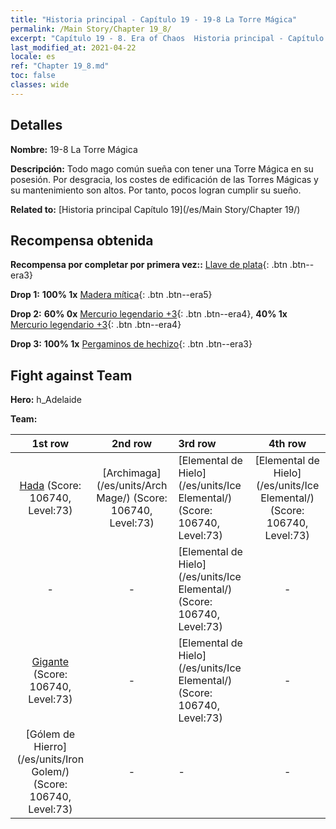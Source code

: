 ```yaml
---
title: "Historia principal - Capítulo 19 - 19-8 La Torre Mágica"
permalink: /Main Story/Chapter 19_8/
excerpt: "Capítulo 19 - 8. Era of Chaos  Historia principal - Capítulo 19_8. 19-8 La Torre Mágica"
last_modified_at: 2021-04-22
locale: es
ref: "Chapter 19_8.md"
toc: false
classes: wide
---
```


## Detalles

 **Nombre:** 19-8 La Torre Mágica

 **Descripción:** Todo mago común sueña con tener una Torre Mágica en su posesión. Por desgracia, los costes de edificación de las Torres Mágicas y su mantenimiento son altos. Por tanto, pocos logran cumplir su sueño.

 **Related to:** [Historia principal Capítulo 19](/es/Main Story/Chapter 19/)

## Recompensa obtenida

 **Recompensa por completar por primera vez::** [Llave de plata](/ItemsES/con_693/){: .btn .btn--era3}

 **Drop 1:** **100% 1x** [Madera mítica](/ItemsES/mat_62/){: .btn .btn--era5}

 **Drop 2:** **60% 0x** [Mercurio legendario +3](/ItemsES/mat_56/){: .btn .btn--era4}, **40% 1x** [Mercurio legendario +3](/ItemsES/mat_56/){: .btn .btn--era4}

 **Drop 3:** **100% 1x** [Pergaminos de hechizo](/ItemsES/con_694/){: .btn .btn--era3}


## Fight against Team
 **Hero:** h_Adelaide

 **Team:**


  | 1st row | 2nd row | 3rd row | 4th row |
  |:----:|:----:|:----|:----:|
  | [Hada](/es/units/Sprite/) (Score: 106740, Level:73)  | [Archimaga](/es/units/Arch Mage/) (Score: 106740, Level:73)  | [Elemental de Hielo](/es/units/Ice Elemental/) (Score: 106740, Level:73)  | [Elemental de Hielo](/es/units/Ice Elemental/) (Score: 106740, Level:73)  |
  | - | - | [Elemental de Hielo](/es/units/Ice Elemental/) (Score: 106740, Level:73)  | - |
  | [Gigante](/es/units/Giant/) (Score: 106740, Level:73)  | - | [Elemental de Hielo](/es/units/Ice Elemental/) (Score: 106740, Level:73)  | - |
  | [Gólem de Hierro](/es/units/Iron Golem/) (Score: 106740, Level:73)  | - | - | - |


